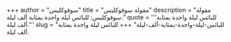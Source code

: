 +++
author = "سوفوكليس"
title = "مقولة سوفوكليس"
description = "مقولة سوفوكليس: للبائس ليلة واحدة بمثابة ألف ليلة."
quote = '''للبائس ليلة واحدة بمثابة ألف ليلة.''' 
slug = "للبائس-ليلة-واحدة-بمثابة-ألف-ليلة"
+++
للبائس ليلة واحدة بمثابة ألف ليلة.
